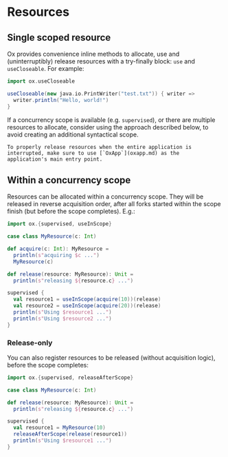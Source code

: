 # Resources

## Single scoped resource

Ox provides convenience inline methods to allocate, use and (uninterruptibly) release resources with a try-finally 
block: `use` and `useCloseable`. For example:

```scala mdoc:compile-only
import ox.useCloseable

useCloseable(new java.io.PrintWriter("test.txt")) { writer =>
  writer.println("Hello, world!")
}
```

If a concurrency scope is available (e.g. `supervised`), or there are multiple resources to allocate, consider using the
approach described below, to avoid creating an additional syntactical scope.

```{warning}
To properly release resources when the entire application is interrupted, make sure to use [`OxApp`](oxapp.md) as the
application's main entry point.
```

## Within a concurrency scope

Resources can be allocated within a concurrency scope. They will be released in reverse acquisition order, after all 
forks started within the scope finish (but before the scope completes). E.g.:

```scala mdoc:compile-only
import ox.{supervised, useInScope}

case class MyResource(c: Int)

def acquire(c: Int): MyResource =
  println(s"acquiring $c ...")
  MyResource(c)

def release(resource: MyResource): Unit =
  println(s"releasing ${resource.c} ...")

supervised {
  val resource1 = useInScope(acquire(10))(release)
  val resource2 = useInScope(acquire(20))(release)
  println(s"Using $resource1 ...")
  println(s"Using $resource2 ...")
}
```

### Release-only

You can also register resources to be released (without acquisition logic), before the scope completes:

```scala mdoc:compile-only
import ox.{supervised, releaseAfterScope}

case class MyResource(c: Int)

def release(resource: MyResource): Unit =
  println(s"releasing ${resource.c} ...")

supervised {
  val resource1 = MyResource(10)
  releaseAfterScope(release(resource1))
  println(s"Using $resource1 ...")
}
```
